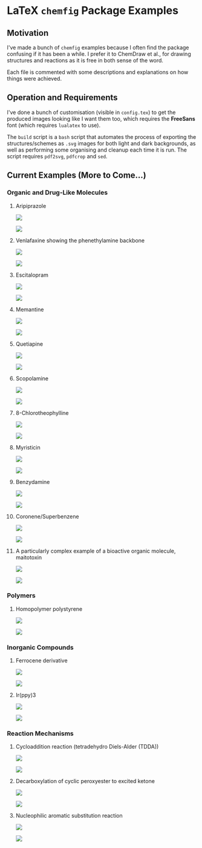 # LaTeX `chemfig` Package Examples

## Motivation

I've made a bunch of `chemfig` examples because I often find the package
confusing if it has been a while. I prefer it to ChemDraw et al., for drawing
structures and reactions as it is free in both sense of the word.

Each file is commented with some descriptions and explanations on how things
were achieved.

## Operation and Requirements

I've done a bunch of customisation (visible in `config.tex`) to get the produced
images looking like I want them too, which requires the **FreeSans** font (which
requires `lualatex` to use). 

The `build` script is a `bash` script that automates the process of exporting
the structures/schemes as `.svg` images for both light and dark backgrounds, as
well as performing some organising and cleanup each time it is run. The script
requires `pdf2svg`, `pdfcrop` and `sed`. 

## Current Examples (More to Come...)

### Organic and Drug-Like Molecules

1. Aripiprazole

   ![](svg/light/01.svg#gh-light-mode-only)

   ![](svg/dark/01.svg#gh-dark-mode-only)

2. Venlafaxine showing the phenethylamine backbone

   ![](svg/light/02.svg#gh-light-mode-only)

   ![](svg/dark/02.svg#gh-dark-mode-only)

3. Escitalopram

   ![](svg/light/03.svg#gh-light-mode-only)

   ![](svg/dark/03.svg#gh-dark-mode-only)

4. Memantine

   ![](svg/light/06.svg#gh-light-mode-only)

   ![](svg/dark/06.svg#gh-dark-mode-only)

5. Quetiapine

   ![](svg/light/09.svg#gh-light-mode-only)

   ![](svg/dark/09.svg#gh-dark-mode-only)

6. Scopolamine

   ![](svg/light/10.svg#gh-light-mode-only)

   ![](svg/dark/10.svg#gh-dark-mode-only)

7. 8-Chlorotheophylline

   ![](svg/light/11.svg#gh-light-mode-only)

   ![](svg/dark/11.svg#gh-dark-mode-only)

8. Myristicin

   ![](svg/light/12.svg#gh-light-mode-only)

   ![](svg/dark/12.svg#gh-dark-mode-only)

9. Benzydamine

   ![](svg/light/13.svg#gh-light-mode-only)

   ![](svg/dark/13.svg#gh-dark-mode-only)

10. Coronene/Superbenzene

    ![](svg/light/14.svg#gh-light-mode-only)

    ![](svg/dark/14.svg#gh-dark-mode-only)

11. A particularly complex example of a bioactive organic molecule, maitotoxin

    ![](svg/light/17.svg#gh-light-mode-only)

    ![](svg/dark/17.svg#gh-dark-mode-only)

### Polymers

1. Homopolymer polystyrene

   ![](svg/light/08.svg#gh-light-mode-only)

   ![](svg/dark/08.svg#gh-dark-mode-only)

### Inorganic Compounds

1. Ferrocene derivative

   ![](svg/light/05.svg#gh-light-mode-only)

   ![](svg/dark/05.svg#gh-dark-mode-only)

2. Ir(ppy)3

   ![](svg/light/07.svg#gh-light-mode-only)

   ![](svg/dark/07.svg#gh-dark-mode-only)

### Reaction Mechanisms

1. Cycloaddition reaction (tetradehydro Diels-Alder (TDDA))

   ![](svg/light/04.svg#gh-light-mode-only)

   ![](svg/dark/04.svg#gh-dark-mode-only)

2. Decarboxylation of cyclic peroxyester to excited ketone

   ![](svg/light/15.svg#gh-light-mode-only)

   ![](svg/dark/15.svg#gh-dark-mode-only)

3. Nucleophilic aromatic substitution reaction

   ![](svg/light/16.svg#gh-light-mode-only)

   ![](svg/dark/16.svg#gh-dark-mode-only)
